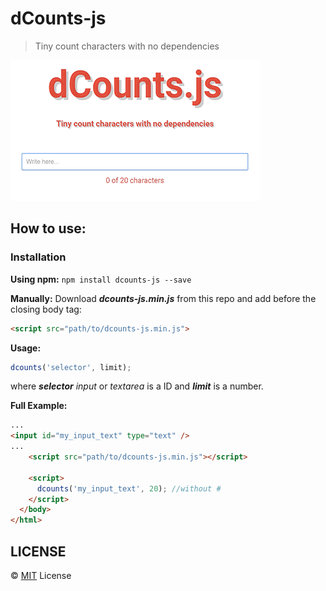 # dCounts-js
> Tiny count characters with no dependencies


![Example](sample.gif)

## How to use:

### Installation

**Using npm:**
`npm install dcounts-js --save`

**Manually:** Download **_dcounts-js.min.js_** from this repo and add before the closing body tag:

```html
<script src="path/to/dcounts-js.min.js">
```
**Usage:**

```js
dcounts('selector', limit);
```
where **_selector_** _input_ or _textarea_ is a ID and _**limit**_ is a number.

**Full Example:**

```html
...
<input id="my_input_text" type="text" />
...
    <script src="path/to/dcounts-js.min.js"></script>

    <script>
      dcounts('my_input_text', 20); //without #
    </script>
  </body>
</html>
```

## LICENSE

&copy; [MIT](LICENSE) License
